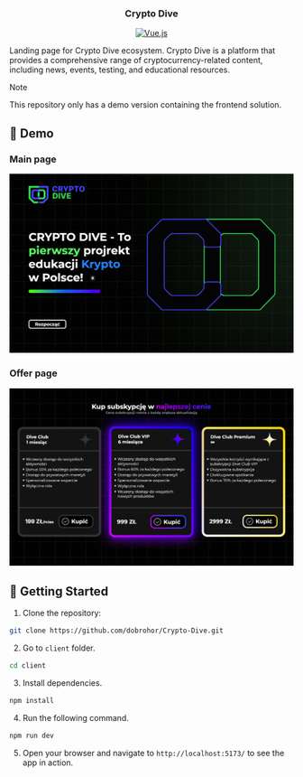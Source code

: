 <div align="center">
<h3>Crypto Dive</h3>
<p>

[![Vue.js](https://img.shields.io/badge/Vue.js-4FC08D?logo=vuedotjs&logoColor=fff)](#)

</p>
</div>
Landing page for Crypto Dive ecosystem. Crypto Dive is a platform that provides a comprehensive range of cryptocurrency-related content, including news, events, testing, and educational resources.

> [!NOTE]
> This repository only has a demo version containing the frontend solution.

## 🎥 Demo

### Main page

<img 
  src="images/main-page.png" 
  alt="Portfolio Demo" 
  width="600"
/>

### Offer page

<img 
  src="images/offer-page.png" 
  alt="Portfolio Demo" 
  width="600"
/>

## 🚀 Getting Started

1. Clone the repository:

```bash
git clone https://github.com/dobrohor/Crypto-Dive.git
```

2. Go to `client` folder.

```bash
cd client
```

3. Install dependencies.

```bash
npm install
```

4. Run the following command.

```Bash
npm run dev
```

5. Open your browser and navigate to `http://localhost:5173/` to see the app in action.
